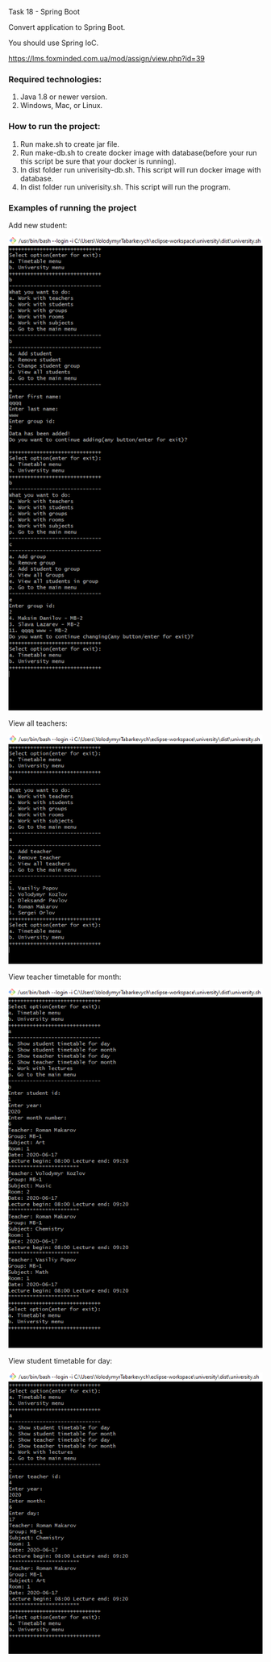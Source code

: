 Task 18 - Spring Boot

Convert application to Spring Boot. 

You should use Spring IoC.

https://lms.foxminded.com.ua/mod/assign/view.php?id=39

### Required technologies:
1. Java 1.8 or newer version.
2. Windows, Mac, or Linux.

### How to run the project:
1. Run make.sh to create jar file.
2. Run make-db.sh to create docker image with database(before your run this script be sure that your docker is running).
3. In dist folder run univerisity-db.sh. This script will run docker image with database.
4. In dist folder run univerisity.sh. This script will run the program.

### Examples of running the project
Add new student:

![Add new student](docs/example-images/add_new_student_to_group.png)

View all teachers:

![View teacher timetable for month](docs/example-images/view_all_teachers.png)

View teacher timetable for month:

![View student timetable for day](docs/example-images/view_student_timetable_for_day.png)

View student timetable for day:

![View teacher timetable for month](docs/example-images/view_teacher_timetable_for_month.png)